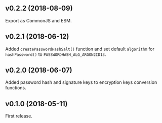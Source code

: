 ## v0.2.2 (2018-08-09)

Export as CommonJS and ESM.

## v0.2.1 (2018-06-12)

Added `createPasswordHashSalt()` function and set default `algorithm` for `hashPassword()` to `PASSWORDHASH_ALG_ARGON2ID13`.

## v0.2.0 (2018-06-07)

Added password hash and signature keys to encryption keys conversion functions.

## v0.1.0 (2018-05-11)

First release.
